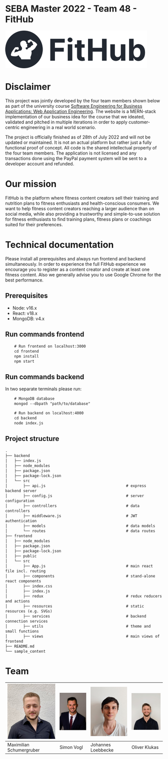 # SEBA Master 2022 - Team 48 - FitHub
![FitHub Logo](./frontend/src/resources/logo_standard.svg)

# Disclaimer
This project was jointly developed by the four team members shown below as part of the university course [Software Engineering for Business Applications: Web Application Engineering](https://wwwmatthes.in.tum.de/pages/1mqqqoqe7gapz/Software-Engineering-for-Business-Applications-SEBA-Master). The website is a MERN-stack implementation of our business idea for the course that we ideated, validated and pitched in multiple iterations in order to apply customer-centric engineering in a real world scenario.
  
The project is officially finished as of 28th of July 2022 and will not be updated or maintained. It is not an actual platform but rather just a fully functional proof of concept. All code is the shared intellectual property of the four team members. The application is not licensed and any transactions done using the PayPal payment system will be sent to a developer account and refunded.

# Our mission
FitHub is the platform where fitness content creators sell their training and nutrition plans to fitness enthusiasts and health-conscious consumers. We want to help fitness content creators reaching a larger audience than on social media, while also providing a trustworthy and simple-to-use solution for fitness enthusiasts to find training plans, fitness plans or coachings suited for their preferences.

# Technical documentation
Please install all prerequisites and always run frontend and backend simultaneously. In order to experience the full FitHub experience we encourage you to register as a content creator and create at least one fitness content. Also we generally advise you to use Google Chrome for the best performance.

## Prerequisites
- Node: v16.x
- React: v18.x
- MongoDB: v4.x

## Run commands frontend
```shell
    # Run frontend on localhost:3000
    cd frontend
    npm install
    npm start
 ```

## Run commands backend
In two separate terminals please run:
```shell
    # MongoDB database
    mongod --dbpath "path/to/database"
```
```shell
    # Run backend on localhost:4000
    cd backend
    node index.js
```

## Project structure
```shell
.
├── backend
│   ├── index.js
│   ├── node_modules
│   ├── package.json
│   ├── package-lock.json
│   └── src
│       ├── api.js                                    # express backend server
│       ├── config.js                                 # server configuration
│       ├── controllers                               # data controllers
│       ├── middleware.js                             # JWT authentication
│       ├── models                                    # data models
│       └── routes                                    # data routes
├── frontend
│   ├── node_modules
│   ├── package.json
│   ├── package-lock.json
│   ├── public
│   └── src
│       ├── App.js                                    # main react file incl. routing
│       ├── components                                # stand-alone react components
│       ├── index.css
│       ├── index.js
│       ├── redux                                     # redux reducers and actions
│       ├── resources                                 # static resources (e.g. SVGs)
│       ├── services                                  # backend connection services
│       ├── utils                                     # theme and small functions
│       ├── views                                     # main views of frontend
├── README.md
└── sample_content
```

# Team
| ![Max](./frontend/src/resources/Maximilian.jpeg) | ![Simon](./frontend/src/resources/Simon_Vogl.jpg) | ![Johannes](./frontend/src/resources/Johannes.jpg) | ![Oliver](./frontend/src/resources/Oliver.jpg) |
|-------------------------------------------------|---------------------------------------------------|----------------------------------------------------|------------------------------------------------| 
| Maximilian Schumergruber   | Simon Vogl                 | Johannes Loebbecke            | Oliver Klukas                    | 


